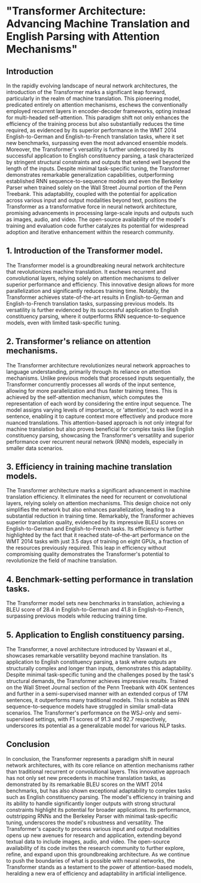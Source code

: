 # "Transformer Architecture: Advancing Machine Translation and English Parsing with Attention Mechanisms"

## Introduction

In the rapidly evolving landscape of neural network architectures, the introduction of the Transformer marks a significant leap forward, particularly in the realm of machine translation. This pioneering model, predicated entirely on attention mechanisms, eschews the conventionally employed recurrent layers in encoder-decoder frameworks, opting instead for multi-headed self-attention. This paradigm shift not only enhances the efficiency of the training process but also substantially reduces the time required, as evidenced by its superior performance in the WMT 2014 English-to-German and English-to-French translation tasks, where it set new benchmarks, surpassing even the most advanced ensemble models. Moreover, the Transformer's versatility is further underscored by its successful application to English constituency parsing, a task characterized by stringent structural constraints and outputs that extend well beyond the length of the inputs. Despite minimal task-specific tuning, the Transformer demonstrates remarkable generalization capabilities, outperforming established RNN sequence-to-sequence models and even the Berkeley Parser when trained solely on the Wall Street Journal portion of the Penn Treebank. This adaptability, coupled with the potential for application across various input and output modalities beyond text, positions the Transformer as a transformative force in neural network architecture, promising advancements in processing large-scale inputs and outputs such as images, audio, and video. The open-source availability of the model's training and evaluation code further catalyzes its potential for widespread adoption and iterative enhancement within the research community.

## 1. Introduction of the Transformer model.

The Transformer model is a groundbreaking neural network architecture that revolutionizes machine translation. It eschews recurrent and convolutional layers, relying solely on attention mechanisms to deliver superior performance and efficiency. This innovative design allows for more parallelization and significantly reduces training time. Notably, the Transformer achieves state-of-the-art results in English-to-German and English-to-French translation tasks, surpassing previous models. Its versatility is further evidenced by its successful application to English constituency parsing, where it outperforms RNN sequence-to-sequence models, even with limited task-specific tuning.

## 2. Transformer's reliance on attention mechanisms.

The Transformer architecture revolutionizes neural network approaches to language understanding, primarily through its reliance on attention mechanisms. Unlike previous models that processed inputs sequentially, the Transformer concurrently processes all words of the input sentence, allowing for more parallelization and thus faster training times. This is achieved by the self-attention mechanism, which computes the representation of each word by considering the entire input sequence. The model assigns varying levels of importance, or 'attention', to each word in a sentence, enabling it to capture context more effectively and produce more nuanced translations. This attention-based approach is not only integral for machine translation but also proves beneficial for complex tasks like English constituency parsing, showcasing the Transformer's versatility and superior performance over recurrent neural network (RNN) models, especially in smaller data scenarios.

## 3. Efficiency in training machine translation models.

The Transformer architecture marks a significant advancement in machine translation efficiency. It eliminates the need for recurrent or convolutional layers, relying solely on attention mechanisms. This design choice not only simplifies the network but also enhances parallelization, leading to a substantial reduction in training time. Remarkably, the Transformer achieves superior translation quality, evidenced by its impressive BLEU scores on English-to-German and English-to-French tasks. Its efficiency is further highlighted by the fact that it reached state-of-the-art performance on the WMT 2014 tasks with just 3.5 days of training on eight GPUs, a fraction of the resources previously required. This leap in efficiency without compromising quality demonstrates the Transformer's potential to revolutionize the field of machine translation.

## 4. Benchmark-setting performance in translation tasks.

The Transformer model sets new benchmarks in translation, achieving a BLEU score of 28.4 in English-to-German and 41.8 in English-to-French, surpassing previous models while reducing training time.

## 5. Application to English constituency parsing.

The Transformer, a novel architecture introduced by Vaswani et al., showcases remarkable versatility beyond machine translation. Its application to English constituency parsing, a task where outputs are structurally complex and longer than inputs, demonstrates this adaptability. Despite minimal task-specific tuning and the challenges posed by the task's structural demands, the Transformer achieves impressive results. Trained on the Wall Street Journal section of the Penn Treebank with 40K sentences and further in a semi-supervised manner with an extended corpus of 17M sentences, it outperforms many traditional models. This is notable as RNN sequence-to-sequence models have struggled in similar small-data scenarios. The Transformer's performance on the WSJ-only and semi-supervised settings, with F1 scores of 91.3 and 92.7 respectively, underscores its potential as a generalizable model for various NLP tasks.

## Conclusion

In conclusion, the Transformer represents a paradigm shift in neural network architectures, with its core reliance on attention mechanisms rather than traditional recurrent or convolutional layers. This innovative approach has not only set new precedents in machine translation tasks, as demonstrated by its remarkable BLEU scores on the WMT 2014 benchmarks, but has also shown exceptional adaptability to complex tasks such as English constituency parsing. The model's efficiency in training and its ability to handle significantly longer outputs with strong structural constraints highlight its potential for broader applications. Its performance, outstripping RNNs and the Berkeley Parser with minimal task-specific tuning, underscores the model's robustness and versatility. The Transformer's capacity to process various input and output modalities opens up new avenues for research and application, extending beyond textual data to include images, audio, and video. The open-source availability of its code invites the research community to further explore, refine, and expand upon this groundbreaking architecture. As we continue to push the boundaries of what is possible with neural networks, the Transformer stands as a testament to the power of attention-based models, heralding a new era of efficiency and adaptability in artificial intelligence.
